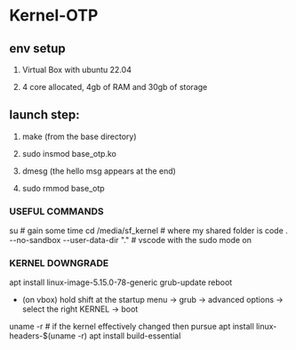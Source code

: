 # Kernel-OTP


## env setup

1. Virtual Box with ubuntu 22.04

2. 4 core allocated, 4gb of RAM and 30gb of storage


## launch step:

1. make (from the base directory)

2. sudo insmod base_otp.ko

3. dmesg (the hello msg appears at the end)

4. sudo rmmod base_otp


### USEFUL COMMANDS

su # gain some time
cd /media/sf_kernel # where my shared folder is
code . --no-sandbox --user-data-dir "." # vscode with the sudo mode on

### KERNEL DOWNGRADE

apt install linux-image-5.15.0-78-generic
grub-update
reboot

- (on vbox) hold shift at the startup menu -> grub -> advanced options -> select the right KERNEL -> boot

uname -r # if the kernel effectively changed then pursue
apt install linux-headers-$(uname -r)
apt install build-essential